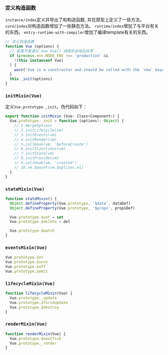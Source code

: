 ### 定义构造函数
`instance/index`定义并导出了和构造函数, 并在原型上定义了一些方法。
`core/index`对构造函数增加了一些静态方法。
`runtime/index`增加了与平台有关的东西。
`entry-runtime-with-compiler`增加了编译template有关的东西。
```js
// 定义构造函数
function Vue (options) {
  // 如果不是通过 new Vue() 调用将会抛出异常
  if (process.env.NODE_ENV !== 'production' &&
    !(this instanceof Vue)
  ) {
    warn('Vue is a constructor and should be called with the `new` keyword')
  }
  this._init(options)
}
```

### `initMixin(Vue)`

定义`Vue.prototype._init`。伪代码如下：
```js
export function initMixin (Vue: Class<Component>) {
  Vue.prototype._init = function (options?: Object) {
    // 1.mergeOptions
    // 2.initLifecycle(vm)
    // 3.initEvents(vm)
    // 4.initRender(vm)
    // 5.callHook(vm, 'beforeCreate')
    // 6.initInjections(vm)
    // 7.initState(vm)
    // 8.initProvide(vm)
    // 9.callHook(vm, 'created')
    // 10.vm.$mount(vm.$options.el)
  }
}
```

### `stateMixin(Vue)`

```js
function stateMixin() {
  Object.defineProperty(Vue.prototype, '$data', dataDef)
  Object.defineProperty(Vue.prototype, '$props', propsDef)

  Vue.prototype.$set = set
  Vue.prototype.$delete = del

  Vue.prototype.$watch
}
```

### `eventsMixin(Vue)`

```js
Vue.prototype.$on
Vue.prototype.$once
Vue.prototype.$off
Vue.prototype.$emit

```

### `lifecycleMixin(Vue)`

```js
function lifecycleMixin(Vue) {
  Vue.prototype._update
  Vue.prototype.$forceUpdate
  Vue.prototype.$destroy
}
```

### `renderMixin(Vue)`

```js
function renderMixin(Vue) {
  Vue.prototype.$nextTick
  Vue.prototype._render
}
```
